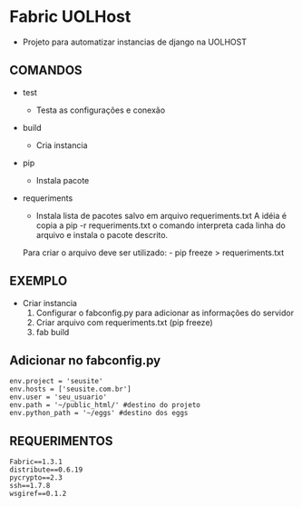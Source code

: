 Fabric UOLHost
==========================================================

- Projeto para automatizar instancias de django na UOLHOST

COMANDOS
---------------------------------------------------------

- test
    - Testa as configurações e conexão

- build 
    - Cria instancia 

- pip
    - Instala pacote

- requeriments
    - Instala lista de pacotes salvo em arquivo requeriments.txt
    A idéia é copia a pip -r requeriments.txt
    o comando interpreta cada linha do arquivo e instala o
    pacote descrito.

    Para criar o arquivo deve ser utilizado: 
        - pip freeze > requeriments.txt

EXEMPLO
---------------------------------------------------------

- Criar instancia
    1. Configurar o fabconfig.py para adicionar as informações do servidor
    2. Criar arquivo com requeriments.txt (pip freeze)
    3. fab build
    

## Adicionar no fabconfig.py

     
    env.project = 'seusite'
    env.hosts = ['seusite.com.br']
    env.user = 'seu_usuario'
    env.path = '~/public_html/' #destino do projeto
    env.python_path = '~/eggs' #destino dos eggs


REQUERIMENTOS
-----------------------------------------------------------
    Fabric==1.3.1
    distribute==0.6.19
    pycrypto==2.3
    ssh==1.7.8
    wsgiref==0.1.2

